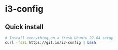 # i3-config

## Quick install

```sh
# Install everything on a fresh Ubuntu 22.04 setup
curl -fsSL https://git.io/i3-config | bash
```


